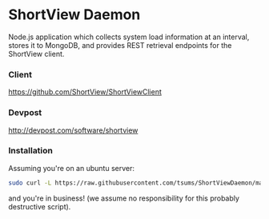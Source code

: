 ShortView Daemon
================

Node.js application which collects system load information at an interval, stores it to MongoDB, and provides REST retrieval endpoints for the ShortView client.

### Client
https://github.com/ShortView/ShortViewClient

### Devpost
http://devpost.com/software/shortview

### Installation
Assuming you're on an ubuntu server:
```sh
sudo curl -L https://raw.githubusercontent.com/tsums/ShortViewDaemon/master/install.sh | sh
```
and you're in business! (we assume no responsibility for this probably destructive script).
